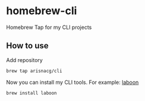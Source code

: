 # homebrew-cli
Homebrew Tap for my CLI projects

## How to use
Add repository
```bash
brew tap arisnacg/cli
```
Now you can install my CLI tools. For example: [laboon](https://github.com/arisnacg/laboon)
```bash
brew install laboon
```

